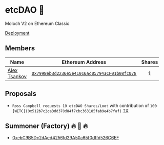 # etcDAO 🌱
Moloch V2 on Ethereum Classic

[Deployment](https://blockscout.com/etc/mainnet/address/0x7998eb3d2236e5e41016ac057943cf01b08fc078/transactions)

## Members
| Name | Ethereum Address | Shares | 
|----------|:-------------:| :-------------:|
| [Alex Tsankov](https://twitter.com/antsankov) | [`0x7998eb3d2236e5e41016ac057943CF01b08fc078`](https://blockscout.com/etc/mainnet/address/0x7998eb3d2236e5e41016ac057943cf01b08fc078) | 1 |

## Proposals

- `Ross Campbell requests 10 etcDAO Shares/Loot` with contribution of `100 [WETC](0x512b7c2ca3dd370d84f7cbc363185fab9e4b7faf)` 
[TX](https://blockscout.com/etc/mainnet/address/0x7998eb3d2236e5e41016ac057943cf01b08fc078/tokens/0x512b7c2ca3dd370d84f7cbc363185fab9e4b7faf/token_transfers)

## Summoner (Factory) 🔥 👹 🔥 

- [0xebC9B5Dc2dAed4256fd29A50a65f0dffd526C6EF](https://blockscout.com/etc/mainnet/address/0xebc9b5dc2daed4256fd29a50a65f0dffd526c6ef)
